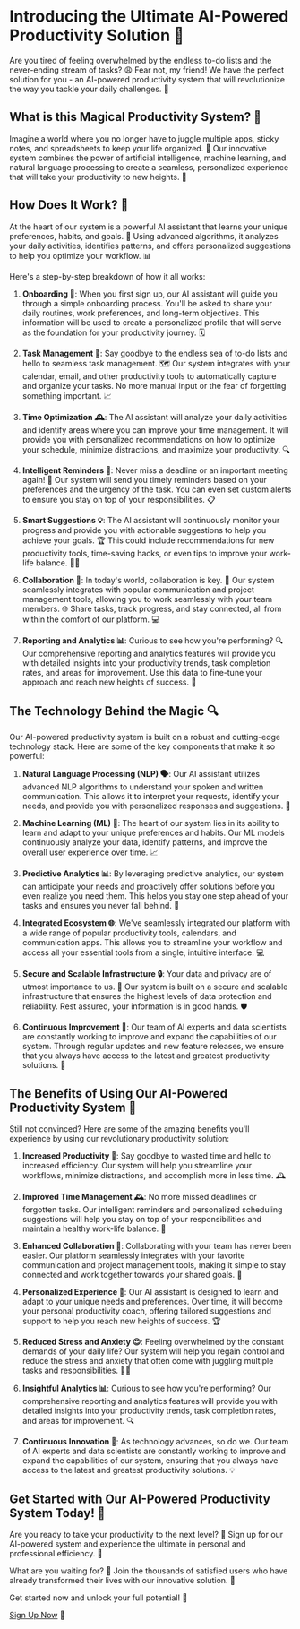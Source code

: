 
# Introducing the Ultimate AI-Powered Productivity Solution 🚀

Are you tired of feeling overwhelmed by the endless to-do lists and the never-ending stream of tasks? 😩 Fear not, my friend! We have the perfect solution for you - an AI-powered productivity system that will revolutionize the way you tackle your daily challenges. 💪

## What is this Magical Productivity System? 🤔

Imagine a world where you no longer have to juggle multiple apps, sticky notes, and spreadsheets to keep your life organized. 🙌 Our innovative system combines the power of artificial intelligence, machine learning, and natural language processing to create a seamless, personalized experience that will take your productivity to new heights. 🛫

## How Does It Work? 🤖

At the heart of our system is a powerful AI assistant that learns your unique preferences, habits, and goals. 🧠 Using advanced algorithms, it analyzes your daily activities, identifies patterns, and offers personalized suggestions to help you optimize your workflow. 📊

Here's a step-by-step breakdown of how it all works:

1. **Onboarding 🤝**: When you first sign up, our AI assistant will guide you through a simple onboarding process. You'll be asked to share your daily routines, work preferences, and long-term objectives. This information will be used to create a personalized profile that will serve as the foundation for your productivity journey. 🗓️

2. **Task Management 📝**: Say goodbye to the endless sea of to-do lists and hello to seamless task management. 🗺️ Our system integrates with your calendar, email, and other productivity tools to automatically capture and organize your tasks. No more manual input or the fear of forgetting something important. 📈

3. **Time Optimization 🕰️**: The AI assistant will analyze your daily activities and identify areas where you can improve your time management. It will provide you with personalized recommendations on how to optimize your schedule, minimize distractions, and maximize your productivity. 🔍

4. **Intelligent Reminders 🔔**: Never miss a deadline or an important meeting again! 🚨 Our system will send you timely reminders based on your preferences and the urgency of the task. You can even set custom alerts to ensure you stay on top of your responsibilities. 📋

5. **Smart Suggestions 💡**: The AI assistant will continuously monitor your progress and provide you with actionable suggestions to help you achieve your goals. 🏆 This could include recommendations for new productivity tools, time-saving hacks, or even tips to improve your work-life balance. 🧘‍♀️

6. **Collaboration 👥**: In today's world, collaboration is key. 🤝 Our system seamlessly integrates with popular communication and project management tools, allowing you to work seamlessly with your team members. 🌐 Share tasks, track progress, and stay connected, all from within the comfort of our platform. 💻

7. **Reporting and Analytics 📊**: Curious to see how you're performing? 🔍 Our comprehensive reporting and analytics features will provide you with detailed insights into your productivity trends, task completion rates, and areas for improvement. Use this data to fine-tune your approach and reach new heights of success. 🚀

## The Technology Behind the Magic 🔍

Our AI-powered productivity system is built on a robust and cutting-edge technology stack. Here are some of the key components that make it so powerful:

1. **Natural Language Processing (NLP) 🗣️**: Our AI assistant utilizes advanced NLP algorithms to understand your spoken and written communication. This allows it to interpret your requests, identify your needs, and provide you with personalized responses and suggestions. 💬

2. **Machine Learning (ML) 🤖**: The heart of our system lies in its ability to learn and adapt to your unique preferences and habits. Our ML models continuously analyze your data, identify patterns, and improve the overall user experience over time. 📈

3. **Predictive Analytics 📊**: By leveraging predictive analytics, our system can anticipate your needs and proactively offer solutions before you even realize you need them. This helps you stay one step ahead of your tasks and ensures you never fall behind. 🔮

4. **Integrated Ecosystem 🌐**: We've seamlessly integrated our platform with a wide range of popular productivity tools, calendars, and communication apps. This allows you to streamline your workflow and access all your essential tools from a single, intuitive interface. 💻

5. **Secure and Scalable Infrastructure 🔒**: Your data and privacy are of utmost importance to us. 🔐 Our system is built on a secure and scalable infrastructure that ensures the highest levels of data protection and reliability. Rest assured, your information is in good hands. 🛡️

6. **Continuous Improvement 🧠**: Our team of AI experts and data scientists are constantly working to improve and expand the capabilities of our system. Through regular updates and new feature releases, we ensure that you always have access to the latest and greatest productivity solutions. 🚀

## The Benefits of Using Our AI-Powered Productivity System 🌟

Still not convinced? Here are some of the amazing benefits you'll experience by using our revolutionary productivity solution:

1. **Increased Productivity 🚀**: Say goodbye to wasted time and hello to increased efficiency. Our system will help you streamline your workflows, minimize distractions, and accomplish more in less time. 🕰️

2. **Improved Time Management 🕰️**: No more missed deadlines or forgotten tasks. Our intelligent reminders and personalized scheduling suggestions will help you stay on top of your responsibilities and maintain a healthy work-life balance. 📆

3. **Enhanced Collaboration 👥**: Collaborating with your team has never been easier. Our platform seamlessly integrates with your favorite communication and project management tools, making it simple to stay connected and work together towards your shared goals. 🤝

4. **Personalized Experience 👤**: Our AI assistant is designed to learn and adapt to your unique needs and preferences. Over time, it will become your personal productivity coach, offering tailored suggestions and support to help you reach new heights of success. 🏆

5. **Reduced Stress and Anxiety 😌**: Feeling overwhelmed by the constant demands of your daily life? Our system will help you regain control and reduce the stress and anxiety that often come with juggling multiple tasks and responsibilities. 🧘‍♀️

6. **Insightful Analytics 📊**: Curious to see how you're performing? Our comprehensive reporting and analytics features will provide you with detailed insights into your productivity trends, task completion rates, and areas for improvement. 🔍

7. **Continuous Innovation 🚀**: As technology advances, so do we. Our team of AI experts and data scientists are constantly working to improve and expand the capabilities of our system, ensuring that you always have access to the latest and greatest productivity solutions. 💡

## Get Started with Our AI-Powered Productivity System Today! 🎉

Are you ready to take your productivity to the next level? 🚀 Sign up for our AI-powered system and experience the ultimate in personal and professional efficiency. 💪

What are you waiting for? 🤔 Join the thousands of satisfied users who have already transformed their lives with our innovative solution. 🙌

Get started now and unlock your full potential! 💫

[Sign Up Now](https://www.example.com/signup) 🔗
